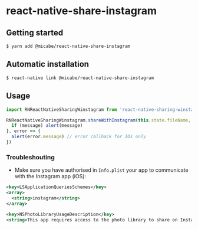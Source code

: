# react-native-share-instagram

## Getting started

`$ yarn add @micabe/react-native-share-instagram`

## Automatic installation

`$ react-native link @micabe/react-native-share-instagram`


## Usage
```javascript
import RNReactNativeSharingWinstagram from 'react-native-sharing-winstagram';

RNReactNativeSharingWinstagram.shareWithInstagram(this.state.fileName, this.state.picture, message => {
  if (message) alert(message)
}, error => {
  alert(error.message) // error callback for IOs only
})
```

### Troubleshouting

* Make sure you have authorised in `Info.plist` your app to communicate with the Instagram app (iOS):

```xml
<key>LSApplicationQueriesSchemes</key>
<array>
  <string>instagram</string>
</array>

<key>NSPhotoLibraryUsageDescription</key>
<string>This app requires access to the photo library to share on Instagram.</string>
```
